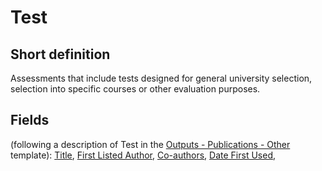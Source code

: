 # Test
## Short definition
Assessments that include tests designed for general university selection, selection into specific courses or other evaluation purposes.
## Fields
(following a description of Test in the [Outputs - Publications - Other](../Templates/Outputs%20-%20Publications%20-%20Other.md) template):
[Title](../Object-Fields/Test/Title.md),
[First Listed Author](../Object-Fields/Test/First%20Listed%20Author.md),
[Co-authors](../Object-Fields/Test/Co-authors.md),
[Date First Used](../Object-Fields/Test/Date%20First%20Used.md),
